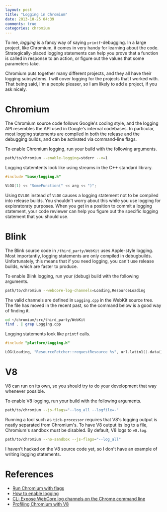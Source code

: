 ```yaml
---
layout: post
title: "Logging in Chromium"
date: 2013-10-25 04:39
comments: true
categories: chromium
---
```


To me, *logging* is a fancy way of saying `printf`-debugging. In a large
project, like Chromium, it comes in very handy for learning about the code.
Strategically-placed logging statements can help you prove that a function is
called in response to an action, or figure out the values that some parameters
take.

Chromium puts together many different projects, and they all have their logging
subsystems. I will cover logging for the projects that I worked with. That
being said, I'm a people pleaser, so I am likely to add a project, if you ask
nicely.


# Chromium

The Chromium source code follows Google's coding style, and the logging API
resembles the API used in Google's internal codebases. In particular, most
logging statements are compiled in both the release and the debugging builds,
and can be activated via command-line flags.

To enable Chromium logging, run your build with the following arguments.

```bash
path/to/chromium --enable-logging=stderr --v=1
```

Logging statemtents look like using streams in the C++ standard library.

```c++
#include "base/logging.h"

VLOG(1) << "SomeFunction(" << arg << ")";
```

Using `DVLOG` instead of `VLOG` causes a logging statement not to be compiled
into release builds. You shouldn't worry about this while you use logging for
exploratoraty purposes. When you get in a position to commit a logging
statement, your code reviewer can help you figure out the specific logging
statement that you should use.


# Blink

The Blink source code in `/third_party/WebKit` uses Apple-style logging.
Most importantly, logging statements are only compiled in debugbuilds.
Unfortunately, this means that if you need logging, you can't use release
builds, which are faster to produce.

To enable Blink logging, run your (debug) build with the following arguments.

```bash
path/to/chromium --webcore-log-channels=Loading,ResourceLoading
```

The valid channels are defined in `Logging.cpp` in the WebKit source tree. The
file has moved in the recent past, so the command below is a good way of
finding it.

```bash
cd ~/chromium/src/third_party/WebKit
find . | grep Logging.cpp
```

Logging statements look like `printf` calls.

```c++
#include "platform/Logging.h"

LOG(Loading, "ResourceFetcher::requestResource %s", url.latin1().data());
```


# V8

V8 can run on its own, so you should try to do your development that way
whenever possible.

To enable V8 logging, run your build with the following arguments.

```bash
path/to/chromium --js-flags="--log_all --logfile=-"
```

Running a tool such as `tick-processor` requires that V8's logging output is
neatly separated from Chromium's. To have V8 output its log to a file,
Chromium's sandbox must be disabled. By default, V8 logs to `v8.log`.

```bash
path/to/chromium --no-sandbox --js-flags="--log_all"
```

I haven't hacked on the V8 source code yet, so I don't have an example of
writing logging statements.


# References

* [Run Chromium with flags](http://www.chromium.org/developers/how-tos/run-chromium-with-flags)
* [How to enable logging](http://www.chromium.org/for-testers/enable-logging)
* [CL: Expose WebCore log channels on the Chrome command line](https://codereview.chromium.org/6528016/)
* [Profiling Chromium with V8](https://code.google.com/p/v8/wiki/ProfilingChromiumWithV8)
